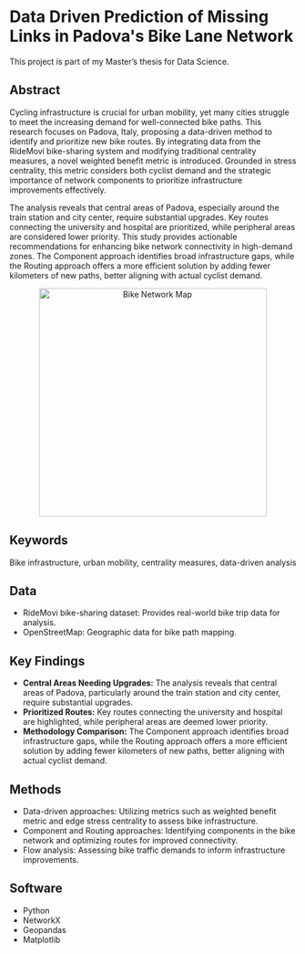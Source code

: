 # Data Driven Prediction of Missing Links in Padova's Bike Lane Network

This project is part of my Master’s thesis for Data Science.

## Abstract
Cycling infrastructure is crucial for urban mobility, yet many cities struggle to meet the increasing demand for well-connected bike paths. This research focuses on Padova, Italy, proposing a data-driven method to identify and prioritize new bike routes. By integrating data from the RideMovi bike-sharing system and modifying traditional centrality measures, a novel weighted benefit metric is introduced. Grounded in stress centrality, this metric considers both cyclist demand and the strategic importance of network components to prioritize infrastructure improvements effectively.

The analysis reveals that central areas of Padova, especially around the train station and city center, require substantial upgrades. Key routes connecting the university and hospital are prioritized, while peripheral areas are considered lower priority. This study provides actionable recommendations for enhancing bike network connectivity in high-demand zones. The Component approach identifies broad infrastructure gaps, while the Routing approach offers a more efficient solution by adding fewer kilometers of new paths, better aligning with actual cyclist demand.

<p align="center">
<img src="link-to-your-map-image.png" alt="Bike Network Map" style="width:400px;height:auto;"/>
</p>

## Keywords
Bike infrastructure, urban mobility, centrality measures, data-driven analysis

## Data
* RideMovi bike-sharing dataset: Provides real-world bike trip data for analysis.
* OpenStreetMap: Geographic data for bike path mapping.

## Key Findings
- **Central Areas Needing Upgrades:** The analysis reveals that central areas of Padova, particularly around the train station and city center, require substantial upgrades.
- **Prioritized Routes:** Key routes connecting the university and hospital are highlighted, while peripheral areas are deemed lower priority.
- **Methodology Comparison:** The Component approach identifies broad infrastructure gaps, while the Routing approach offers a more efficient solution by adding fewer kilometers of new paths, better aligning with actual cyclist demand.

## Methods
* Data-driven approaches: Utilizing metrics such as weighted benefit metric and edge stress centrality to assess bike infrastructure.
* Component and Routing approaches: Identifying components in the bike network and optimizing routes for improved connectivity.
* Flow analysis: Assessing bike traffic demands to inform infrastructure improvements.

## Software
* Python
* NetworkX
* Geopandas
* Matplotlib
